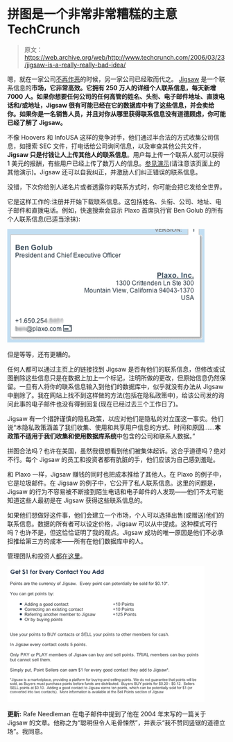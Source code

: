# 拼图是一个非常非常糟糕的主意 TechCrunch

> 原文：<https://web.archive.org/web/http://www.techcrunch.com/2006/03/23/jigsaw-is-a-really-really-bad-idea/>

 [](https://web.archive.org/web/20230216140840/http://www.jigsaw.com/) 嗯，就在一家公司[不再作恶](https://web.archive.org/web/20230216140840/https://techcrunch.com/2006/03/22/plaxo-now-with-less-evil/)的时候，另一家公司已经取而代之。 [Jigsaw](https://web.archive.org/web/20230216140840/http://www.jigsaw.com/) 是一个联系信息的**市场，它非常高效。它拥有 250 万人的详细个人联系信息，每天新增 7000 人。如果你想要任何公司的任何高管的姓名、头衔、电子邮件地址、直拨电话和/或地址，Jigsaw 很有可能已经在它的数据库中有了这些信息，并会卖给你。如果你是一名销售人员，并且对你从哪里获得联系信息没有道德顾虑，你可能已经了解了 Jigsaw。**

不像 Hoovers 和 InfoUSA 这样的竞争对手，他们通过半合法的方式收集公司信息，如搜索 SEC 文件，打电话给公司询问信息，以及审查其他公共文件， **Jigsaw 只是付钱让人上传其他人的联系信息**。用户每上传一个联系人就可以获得 1 美元的报酬，有些用户已经上传了数万人的信息。[参见演示](https://web.archive.org/web/20230216140840/http://www.jigsaw.com/demo/online_demo_home.html)(请注意该页面上的其他演示)。Jigsaw 还可以自我纠正，并激励人们纠正错误的联系信息。

没错，下次你给别人递名片或者透露你的联系方式时，你可能会把它发给全世界。

它是这样工作的:注册并开始下载联系信息。这包括姓名、头衔、公司、地址、电子邮件和直拨电话。例如，快速搜索会显示 Plaxo 首席执行官 Ben Golub 的所有个人联系信息(已适当涂抹):

![](img/a0fe0e8346e934ae8ffca15b01febb55.png)

但是等等，还有更糟的。

任何人都可以通过主页上的链接找到 Jigsaw 是否有他们的联系信息，但修改或试图删除这些信息只是在数据上加上一个标记，注明所做的更改，但原始信息仍然保留。一旦有人将你的联系信息输入到他们的数据库中，似乎就没有办法从 Jigsaw 中删除了。我在网站上找不到这样做的方法(包括在隐私政策中)，给该公司发的询问此事的电子邮件也没有得到回复(现在已经过去三个工作日了)。

Jigsaw 有一个措辞谨慎的隐私政策，以应对他们是隐私的对立面这一事实。他们说“本隐私政策涵盖了我们收集、使用和共享用户信息的方式、时间和原因……**本政策不适用于我们收集和使用数据库系统**中包含的公司和联系人数据。”

拼图合法吗？也许在美国，虽然我很想看到他们被集体起诉。这合乎道德吗？绝对不行。每个 Jigsaw 的员工和投资者都有肮脏的手，他们应该为自己感到羞耻。

和 Plaxo 一样，Jigsaw 赚钱的同时也把成本推给了其他人。在 Plaxo 的例子中，它是垃圾邮件。在 Jigsaw 的例子中，它公开了私人联系信息。这里的问题是，Jigsaw 的行为不容易被不断接到陌生电话和电子邮件的人发现——他们不太可能知道这些人最初是在 Jigsaw 获得这些联系信息的。

如果他们想做好这件事，他们会建立一个市场，个人可以选择出售(或赠送)他们的联系信息。数据的所有者可以设定价格，Jigsaw 可以从中提成。这种模式可行吗？也许不是，但这恰恰证明了我的观点。Jigsaw 成功的唯一原因是他们不必承担推给第三方的成本——所有在他们数据库中的人。

管理团队和投资人[都在这里](https://web.archive.org/web/20230216140840/http://www.jigsaw.com/contactus/Management.html)。

![](img/24994fa02f535753193cb83f191bf3b9.png)

**更新:** Rafe Needleman 在电子邮件中提到了他在 2004 年末写的一篇关于 Jigsaw 的文章。他称之为“聪明但令人毛骨悚然”，并表示“我不赞同竖锯的道德立场”。我同意。